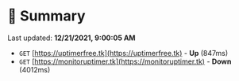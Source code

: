 # 📖 Summary
Last updated: **12/21/2021, 9:00:05 AM**

- `GET` [https://uptimerfree.tk](https://uptimerfree.tk) - **Up** (847ms)
- `GET` [https://monitoruptimer.tk](https://monitoruptimer.tk) - **Down** (4012ms)
